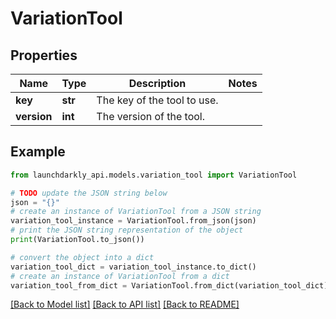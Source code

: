 # VariationTool


## Properties

Name | Type | Description | Notes
------------ | ------------- | ------------- | -------------
**key** | **str** | The key of the tool to use. | 
**version** | **int** | The version of the tool. | 

## Example

```python
from launchdarkly_api.models.variation_tool import VariationTool

# TODO update the JSON string below
json = "{}"
# create an instance of VariationTool from a JSON string
variation_tool_instance = VariationTool.from_json(json)
# print the JSON string representation of the object
print(VariationTool.to_json())

# convert the object into a dict
variation_tool_dict = variation_tool_instance.to_dict()
# create an instance of VariationTool from a dict
variation_tool_from_dict = VariationTool.from_dict(variation_tool_dict)
```
[[Back to Model list]](../README.md#documentation-for-models) [[Back to API list]](../README.md#documentation-for-api-endpoints) [[Back to README]](../README.md)


